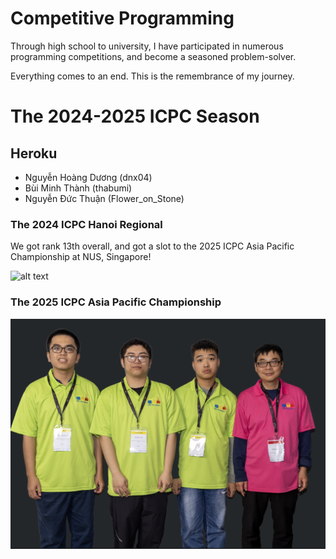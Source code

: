 # Competitive Programming

Through high school to university, I have participated in numerous programming competitions, and become a seasoned problem-solver.

Everything comes to an end. This is the remembrance of my journey.

# The 2024-2025 ICPC Season

## Heroku
- Nguyễn Hoàng Dương (dnx04)
- Bùi Minh Thành (thabumi)
- Nguyễn Đức Thuận (Flower_on_Stone)

### The 2024 ICPC Hanoi Regional

We got rank 13th overall, and got a slot to the 2025 ICPC Asia Pacific Championship at NUS, Singapore!

![alt text](image-1.png)

### The 2025 ICPC Asia Pacific Championship

![](image.png)